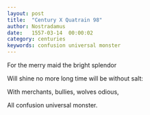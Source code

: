 ```yaml
---
layout: post
title:  "Century X Quatrain 98"
author: Nostradamus
date:   1557-03-14  00:00:02
category: centuries
keywords: confusion universal monster
---
```

For the merry maid the bright splendor

Will shine no more long time will be without salt:

With merchants, bullies, wolves odious,

All confusion universal monster.
